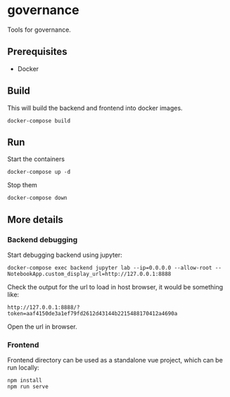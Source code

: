 # governance
Tools for governance.

## Prerequisites

+ Docker

## Build

This will build the backend and frontend into docker images.

```
docker-compose build
```

## Run

Start the containers

```
docker-compose up -d
```

Stop them
```
docker-compose down
```

## More details

### Backend debugging

Start debugging backend using jupyter:
```
docker-compose exec backend jupyter lab --ip=0.0.0.0 --allow-root --NotebookApp.custom_display_url=http://127.0.0.1:8888
```

Check the output for the url to load in host browser, it would be something like:
```
http://127.0.0.1:8888/?token=aaf4150de3a1ef79fd2612d43144b2215488170412a4690a
```

Open the url in browser.

### Frontend

Frontend directory can be used as a standalone vue project, which can be run locally:
```
npm install
npm run serve
```
